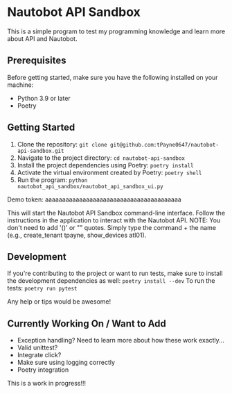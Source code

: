 # Nautobot API Sandbox

This is a simple program to test my programming knowledge and learn more about API and Nautobot.

## Prerequisites

Before getting started, make sure you have the following installed on your machine:

- Python 3.9 or later
- Poetry

## Getting Started

1. Clone the repository: `git clone git@github.com:tPayne0647/nautobot-api-sandbox.git`
2. Navigate to the project directory: `cd nautobot-api-sandbox`
3. Install the project dependencies using Poetry: `poetry install`
4. Activate the virtual environment created by Poetry: `poetry shell`
5. Run the program: `python nautobot_api_sandbox/nautobot_api_sandbox_ui.py`

Demo token: aaaaaaaaaaaaaaaaaaaaaaaaaaaaaaaaaaaaaaaa

   This will start the Nautobot API Sandbox command-line interface.
   Follow the instructions in the application to interact with the Nautobot API.
   NOTE: You don't need to add '()' or "" quotes. Simply type the command + the name (e.g., create_tenant tpayne, show_devices atl01).

## Development

If you're contributing to the project or want to run tests, make sure to install the development dependencies as well: `poetry install --dev`
To run the tests: `poetry run pytest`

Any help or tips would be awesome!

## Currently Working On / Want to Add

- Exception handling? Need to learn more about how these work exactly...
- Valid unittest?
- Integrate click?
- Make sure using logging correctly
- Poetry integration

This is a work in progress!!!

